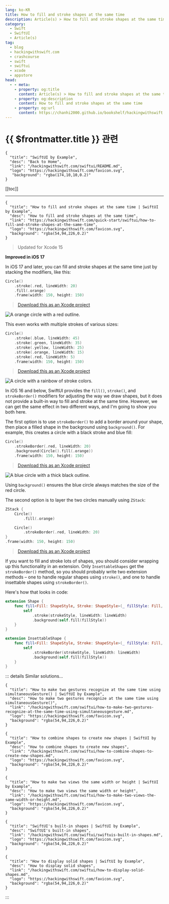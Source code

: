 ```yaml
---
lang: ko-KR
title: How to fill and stroke shapes at the same time
description: Article(s) > How to fill and stroke shapes at the same time
category:
  - Swift
  - SwiftUI
  - Article(s)
tag: 
  - blog
  - hackingwithswift.com
  - crashcourse
  - swift
  - swiftui
  - xcode
  - appstore
head:
  - - meta:
    - property: og:title
      content: Article(s) > How to fill and stroke shapes at the same time
    - property: og:description
      content: How to fill and stroke shapes at the same time
    - property: og:url
      content: https://chanhi2000.github.io/bookshelf/hackingwithswift.com/swiftui/how-to-fill-and-stroke-shapes-at-the-same-time.html
---
```


# {{ $frontmatter.title }} 관련

```component VPCard
{
  "title": "SwiftUI by Example",
  "desc": "Back to Home",
  "link": "/hackingwithswift.com/swiftui/README.md",
  "logo": "https://hackingwithswift.com/favicon.svg",
   "background": "rgba(174,10,10,0.2)"
}
```

[[toc]]

---

```component VPCard
{
  "title": "How to fill and stroke shapes at the same time | SwiftUI by Example",
  "desc": "How to fill and stroke shapes at the same time",
  "link": "https://hackingwithswift.com/quick-start/swiftui/how-to-fill-and-stroke-shapes-at-the-same-time",
  "logo": "https://hackingwithswift.com/favicon.svg",
  "background": "rgba(54,94,226,0.2)"
}
```

> Updated for Xcode 15

**Improved in iOS 17**

In iOS 17 and later, you can fill and stroke shapes at the same time just by stacking the modifiers, like this:

```swift
Circle()
    .stroke(.red, lineWidth: 20)
    .fill(.orange)
    .frame(width: 150, height: 150)
```

> [<FontIcon icon="fas fa-file-zipper"/>Download this as an Xcode project](https://hackingwithswift.com/files/projects/swiftui/how-to-fill-and-stroke-shapes-at-the-same-time-1.zip)

![A orange circle with a red outline.](https://hackingwithswift.com/img/books/quick-start/swiftui/how-to-fill-and-stroke-shapes-at-the-same-time-3~dark.png)

This even works with multiple strokes of various sizes:

```swift
Circle()
    .stroke(.blue, lineWidth: 45)
    .stroke(.green, lineWidth: 35)
    .stroke(.yellow, lineWidth: 25)
    .stroke(.orange, lineWidth: 15)
    .stroke(.red, lineWidth: 5)
    .frame(width: 150, height: 150)
```

> [<FontIcon icon="fas fa-file-zipper"/>Download this as an Xcode project](https://hackingwithswift.com/files/projects/swiftui/how-to-fill-and-stroke-shapes-at-the-same-time-2.zip)

![A circle with a rainbow of stroke colors.](https://hackingwithswift.com/img/books/quick-start/swiftui/how-to-fill-and-stroke-shapes-at-the-same-time-4~dark.png)

In iOS 16 and below, SwiftUI provides the `fill()`, `stroke()`, and `strokeBorder()` modifiers for adjusting the way we draw shapes, but it does not provide a built-in way to fill and stroke at the same time. However, we can get the same effect in two different ways, and I'm going to show you both here.

The first option is to use `strokeBorder()` to add a border around your shape, then place a filled shape in the background using `background()`. For example, this creates a circle with a black stroke and blue fill:

```swift
Circle()
    .strokeBorder(.red, lineWidth: 20)
    .background(Circle().fill(.orange))
    .frame(width: 150, height: 150)
```

> [<FontIcon icon="fas fa-file-zipper"/>Download this as an Xcode project](https://hackingwithswift.com/files/projects/swiftui/how-to-fill-and-stroke-shapes-at-the-same-time-3.zip)

![A blue circle with a thick black outline.](https://hackingwithswift.com/img/books/quick-start/swiftui/how-to-fill-and-stroke-shapes-at-the-same-time-1~dark.png)

Using `background()` ensures the blue circle always matches the size of the red circle.

The second option is to layer the two circles manually using `ZStack`:

```swift
ZStack {
    Circle()
        .fill(.orange)

    Circle()
        .strokeBorder(.red, lineWidth: 20)
}
.frame(width: 150, height: 150)
```

> [<FontIcon icon="fas fa-file-zipper"/>Download this as an Xcode project](https://hackingwithswift.com/files/projects/swiftui/how-to-fill-and-stroke-shapes-at-the-same-time-4.zip)

If you want to fill and stroke lots of shapes, you should consider wrapping up this functionality in an extension. Only `InsettableShapes` get the `strokeBorder()` method, so you should probably write two extension methods – one to handle regular shapes using `stroke()`, and one to handle insettable shapes using `strokeBorder()`.

Here's how that looks in code:

```swift
extension Shape {
    func fill<Fill: ShapeStyle, Stroke: ShapeStyle>(_ fillStyle: Fill, strokeBorder strokeStyle: Stroke, lineWidth: Double = 1) -> some View {
        self
            .stroke(strokeStyle, lineWidth: lineWidth)
            .background(self.fill(fillStyle))
    }
}

extension InsettableShape {
    func fill<Fill: ShapeStyle, Stroke: ShapeStyle>(_ fillStyle: Fill, strokeBorder strokeStyle: Stroke, lineWidth: Double = 1) -> some View {
        self
            .strokeBorder(strokeStyle, lineWidth: lineWidth)
            .background(self.fill(fillStyle))
    }
}
```

::: details Similar solutions…

```component VPCard
{
  "title": "How to make two gestures recognize at the same time using simultaneousGesture() | SwiftUI by Example",
  "desc": "How to make two gestures recognize at the same time using simultaneousGesture()",
  "link": "/hackingwithswift.com/swiftui/how-to-make-two-gestures-recognize-at-the-same-time-using-simultaneousgesture.md",
  "logo": "https://hackingwithswift.com/favicon.svg",
  "background": "rgba(54,94,226,0.2)"
}
```

```component VPCard
{
  "title": "How to combine shapes to create new shapes | SwiftUI by Example",
  "desc": "How to combine shapes to create new shapes",
  "link": "/hackingwithswift.com/swiftui/how-to-combine-shapes-to-create-new-shapes.md",
  "logo": "https://hackingwithswift.com/favicon.svg",
  "background": "rgba(54,94,226,0.2)"
}
```

```component VPCard
{
  "title": "How to make two views the same width or height | SwiftUI by Example",
  "desc": "How to make two views the same width or height",
  "link": "/hackingwithswift.com/swiftui/how-to-make-two-views-the-same-width-or-height.md",
  "logo": "https://hackingwithswift.com/favicon.svg",
  "background": "rgba(54,94,226,0.2)"
}
```

```component VPCard
{
  "title": "SwiftUI's built-in shapes | SwiftUI by Example",
  "desc": "SwiftUI's built-in shapes",
  "link": "/hackingwithswift.com/swiftui/swiftuis-built-in-shapes.md",
  "logo": "https://hackingwithswift.com/favicon.svg",
  "background": "rgba(54,94,226,0.2)"
}
```

```component VPCard
{
  "title": "How to display solid shapes | SwiftUI by Example",
  "desc": "How to display solid shapes",
  "link": "/hackingwithswift.com/swiftui/how-to-display-solid-shapes.md",
  "logo": "https://hackingwithswift.com/favicon.svg",
  "background": "rgba(54,94,226,0.2)"
}
```

:::

